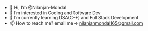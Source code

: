 - 👋 Hi, I’m @Nilanjan-Mondal
- 👀 I’m interested in Coding and Software Dev 
- 🌱 I’m currently learning DSA(C++) and Full Stack Development
- 📫 How to reach me? email me -> nilanjanmondal165@gmail.com

<!---
Nilanjan-Mondal/Nilanjan-Mondal is a ✨ special ✨ repository because its `README.md` (this file) appears on your GitHub profile.
You can click the Preview link to take a look at your changes.
--->
